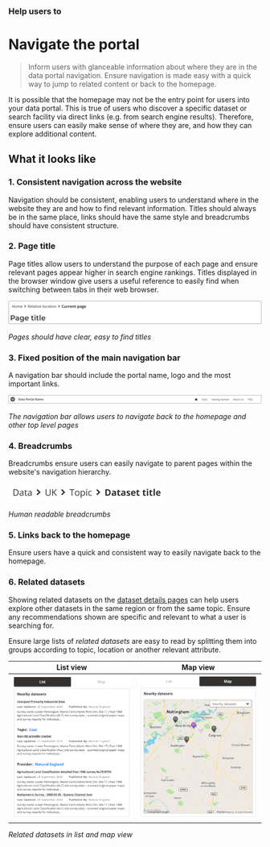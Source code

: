 ### Help users to
# Navigate the portal

> Inform users with glanceable information about where they are in the data portal navigation. Ensure navigation is made easy with a quick way to jump to related content or back to the homepage.

It is possible that the homepage may not be the entry point for users into your data portal. This is true of users who discover a specific dataset or search facility via direct links (e.g. from search engine results). Therefore, ensure users can easily make sense of where they are, and how they can explore additional content.

## What it looks like

### 1. Consistent navigation across the website

Navigation should be consistent, enabling users to understand where in the website they are and how to find relevant information. Titles should always be in the same place, links should have the same style and breadcrumbs should have consistent structure. 

### 2. Page title

Page titles allow users to understand the purpose of each page and ensure relevant pages appear higher in search engine rankings. Titles displayed in the browser window give users a useful reference to easily find when switching between tabs in their web browser.

<div class="image-container">

![Google results](../../_media/help-navigate/simple-title.png)

*Pages should have clear, easy to find titles*

</div>

### 3. Fixed position of the main navigation bar

A navigation bar should include the portal name, logo and the most important links.

<div class="image-container">

![navbar](../../_media/check-portal-is-relevant/navbar.png)

*The navigation bar allows users to navigate back to the homepage and other top level pages*

</div>

### 4. Breadcrumbs

Breadcrumbs ensure users can easily navigate to parent pages within the website's navigation hierarchy.

<div class="image-container">

![Google results](../../_media/help-navigate/breadcrumbs.png)

*Human readable breadcrumbs*

</div>

### 5. Links back to the homepage

Ensure users have a quick and consistent way to easily navigate back to the homepage.

### 6. Related datasets

Showing related datasets on the [dataset details pages](/main-content/pages/dataset-details) can help users explore other datasets in the same region or from the same topic. Ensure any recommendations shown are specific and relevant to what a user is searching for.

Ensure large lists of *related datasets* are easy to read by splitting them into groups according to topic, location or another relevant attribute.

<div class="image-container">

List view             |  Map view
:-------------------------:|:-------------------------:
![Additional info](../../_media/assess-dataset-relevance/similar-datasets.png) | ![Additional info](../../_media/assess-dataset-relevance/nearby-datasets.png)

*Related datasets in list and map view*

</div>
<!--
## When to use
To be used on every page throughout the data portal and to highlight which page the user is currently on.
-->

<!-- Additional information can be presented in dropdown menus -->
<!--
<details>
<summary>Essential components</summary>
<br>
Below is a checklist of components/information that are relevant for this task.
These components can be arranged in many ways, but the ones with highest relevance should be the most visible/accessible.
?> 1 - high relevance, 2 - medium relevance, 3 - low relevance
-->
<!-- Table of component start -->
<!--
| Component      | Description                                              | Relevance |
|----------------|----------------------------------------------------------|:---------:|
| Page title     | A clear page title that can help users orient themselves |     1     |
| Breadcrumbs    | Breadcrumbs allowing users easily jump to parent folders |     1     |
| Navigation bar | Navigation bar including homepage link and search bar    |     1     |
<!--
</details>
-->
